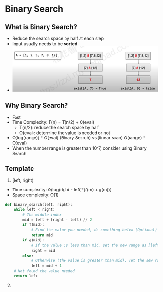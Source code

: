 # Binary Search
## What is Binary Search?
* Reduce the search space by half at each step
* Input usually needs to be **sorted**
* ![Binary Search Visualization](../Src/BinarySearchExample.png)
## Why Binary Search?
* Fast
* Time Complexity: T(n) = T(n/2) + O(eval)
  * T(n/2): reduce the search space by half
  * O(eval): determine the value is needed or not
* O(log(range)) * O(eval) (Binary Search) vs (linear scan) O(range) * O(eval) 
* When the number range is greater than 10^7, consider using Binary Search

## Template
1. [left, right)
* Time complexity: O(log(right - left)*(f(m) + g(m)))
* Space complexity: O(1)
```python
def binary_search(left, right):
    while left < right:
        # The middle index
        mid = left + (right - left) // 2
        if f(mid): 
            # Find the value you needed, do something below (Optional)
            return mid
        if g(mid):
            # If the value is less than mid, set the new range as [left, mid)
            right = mid
        else:
            # Otherwise (the value is greater than mid), set the new range as [mid + 1, right)
            left = mid + 1
    # Not found the value needed
    return left 
```

2. 